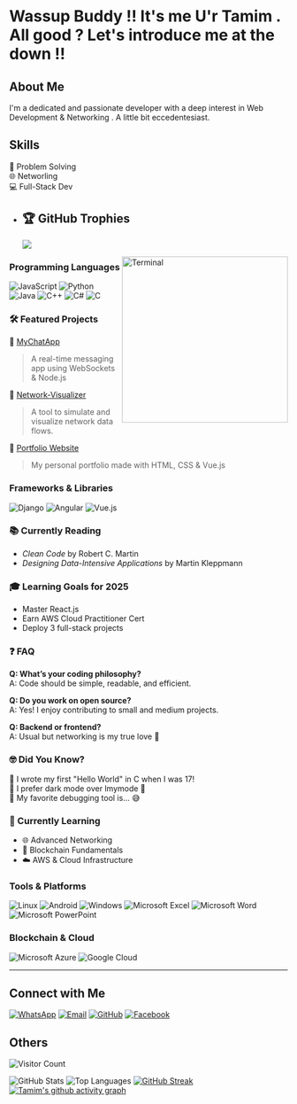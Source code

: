 # Wassup Buddy !! It's me U'r Tamim . All good ? Let's introduce me at the down !!

## About Me
I'm a dedicated and passionate developer with a deep interest in Web Development & Networking . A little bit eccedentesiast.


## Skills                                                                                                                          
  🧠 Problem Solving  
  🌐 Networling  
  💻 Full-Stack Dev

- ## 🏆 GitHub Trophies
   ![](https://github-profile-trophy.vercel.app/?username=Tamim-29&theme=monokai&no-frame=false&no-bg=false&margin-w=4)

  <img align="right" alt="Terminal" width="300" src="https://media.giphy.com/media/qgQUggAC3Pfv687qPC/giphy.gif">

### Programming Languages
![JavaScript](https://img.shields.io/badge/-JavaScript-F7DF1E?logo=javascript&logoColor=black&style=flat)
![Python](https://img.shields.io/badge/-Python-3776AB?logo=python&logoColor=white&style=flat)
![Java](https://img.shields.io/badge/-Java-007396?logo=java&logoColor=white&style=flat)
![C++](https://img.shields.io/badge/-C++-00599C?logo=c%2B%2B&logoColor=white&style=flat) 
![C#](https://img.shields.io/badge/-C%23-239120?logo=c-sharp&logoColor=white&style=flat)
![C](https://img.shields.io/badge/-C-A8B9CC?logo=c&logoColor=black&style=flat)


### 🛠️ Featured Projects

🔹 [MyChatApp](https://github.com/Tamim-29/MyChatApp)  
  > A real-time messaging app using WebSockets & Node.js

🔹 [Network-Visualizer](https://github.com/Tamim-29/Network-Visualizer)  
  > A tool to simulate and visualize network data flows.

🔹 [Portfolio Website](https://github.com/Tamim-29/Portfolio)  
  > My personal portfolio made with HTML, CSS & Vue.js


### Frameworks & Libraries
![Django](https://img.shields.io/badge/-Django-092E20?logo=django&logoColor=white&style=flat)
![Angular](https://img.shields.io/badge/-Angular-DD0031?logo=angular&logoColor=white&style=flat)
![Vue.js](https://img.shields.io/badge/-Vue.js-4FC08D?logo=vue.js&logoColor=white&style=flat)

### 📚 Currently Reading
  - *Clean Code* by Robert C. Martin
  - *Designing Data-Intensive Applications* by Martin Kleppmann

### 🎓 Learning Goals for 2025
  - Master React.js
  - Earn AWS Cloud Practitioner Cert
  - Deploy 3 full-stack projects


### ❓ FAQ

**Q: What’s your coding philosophy?**  
  A: Code should be simple, readable, and efficient.

**Q: Do you work on open source?**  
  A: Yes! I enjoy contributing to small and medium projects.

**Q: Backend or frontend?**  
  A: Usual but networking is my true love 💙

### 🤓 Did You Know?
  🔹 I wrote my first "Hello World" in C when I was 17!  
  🔹 I prefer dark mode over lmymode 🌙  
  🔹 My favorite debugging tool is... 😅  


### 🧠 Currently Learning
  - 🌐 Advanced Networking
  - 🧱 Blockchain Fundamentals
  - ☁️ AWS & Cloud Infrastructure

### Tools & Platforms
![Linux](https://img.shields.io/badge/-Linux-FCC624?logo=linux&logoColor=black&style=flat)
![Android](https://img.shields.io/badge/-Android-3DDC84?logo=android&logoColor=white&style=flat)
![Windows](https://img.shields.io/badge/-Windows-0078D6?logo=windows&logoColor=white&style=flat)
![Microsoft Excel](https://img.shields.io/badge/-Excel-217346?logo=microsoft-excel&logoColor=white&style=flat)
![Microsoft Word](https://img.shields.io/badge/-Word-2B579A?logo=microsoft-word&logoColor=white&style=flat)
![Microsoft PowerPoint](https://img.shields.io/badge/-PowerPoint-B7472A?logo=microsoft-powerpoint&logoColor=white&style=flat)




### Blockchain & Cloud
![Microsoft Azure](https://img.shields.io/badge/-Azure-0078D4?logo=microsoft-azure&logoColor=white&style=flat)
![Google Cloud](https://img.shields.io/badge/-Google%20Cloud-4285F4?logo=google-cloud&logoColor=white&style=flat)

---


## Connect with Me
[![WhatsApp](https://img.shields.io/badge/WhatsApp-%2B8801993396690-brightgreen)](https://wa.me/8801993396690)
[![Email](https://img.shields.io/badge/Email-tamimr795@gmail.com-blue)](mailto:tamimr795@gmail.com)
[![GitHub](https://img.shields.io/badge/-GitHub-181717?logo=github&logoColor=white&style=flat)](https://github.com/Tamim-29)
[![Facebook](https://img.shields.io/badge/Facebook-1877F2?logo=facebook&logoColor=white)](https://www.facebook.com/tamim.rahman29?mibextid=ZbWKwL)


## Others 
![Visitor Count](https://komarev.com/ghpvc/?username=Tamim-29&color=brightgreen)


![GitHub Stats](https://github-readme-stats.vercel.app/api?username=Tamim-29&show_icons=true&theme=radical)
![Top Languages](https://github-readme-stats.vercel.app/api/top-langs/?username=Tamim-29&layout=compact&theme=radical)
[![GitHub Streak](https://streak-stats.demolab.com/?user=Tamim-29&theme=tokyonight)](https://git.io/streak-stats)
[![Tamim's github activity graph](https://github-readme-activity-graph.vercel.app/graph?username=Tamim-29&bg_color=100f0f&color=4c5e9e&line=4c569e&point=403e41&area=true&hide_border=true)](https://github.com/ashutosh00710/github-readme-activity-graph)
